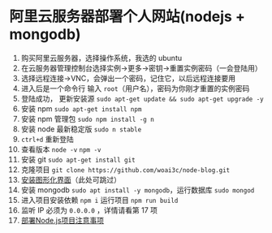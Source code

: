 # 阿里云服务器部署个人网站(nodejs + mongodb)
1. 购买阿里云服务器，选择操作系统，我选的 ubuntu
2. 在云服务器管理控制台选择实例->更多->密钥->重置实例密码（一会登陆用） 
3. 选择远程连接->VNC，会弹出一个密码，记住它，以后远程连接要用
4. 进入后是一个命令行 输入 `root`（用户名），密码为你刚才重置的实例密码
5. 登陆成功， 更新安装源 `sudo apt-get update && sudo apt-get upgrade -y`
6. 安装 npm `sudo apt-get install npm`
7. 安装 npm 管理包 `sudo npm install -g n`
8. 安装 node 最新稳定版 `sudo n stable`
9. `ctrl+d` 重新登陆
10. 查看版本 `node -v` `npm -v`
11. 安装 git  `sudo apt-get install git`
12. 克隆项目 `git clone https://github.com/woai3c/node-blog.git`
13. [安装图形化界面](https://zhuanlan.zhihu.com/p/55604183)（此处可跳过）
14. 安装 mongodb `sudo apt install -y mongodb`，运行数据库 `sudo mongod` 
15. 进入项目安装依赖 `npm i`  运行项目 `npm run build` 
16. 监听 IP 必须为 `0.0.0.0` ，详情请看第 17 项
17. [部署Node.js项目注意事项](https://www.alibabacloud.com/help/zh/doc-detail/50775.htm)
